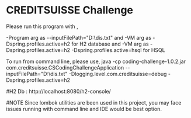 # CREDITSUISSE Challenge

Please run this program with ,

-Program arg as --inputFilePath="D:\\dis.txt" and 
-VM arg as -Dspring.profiles.active=h2 for H2 database and
-VM arg as -Dspring.profiles.active=h2 -Dspring.profiles.active=hsql for HSQL 

To run from command line, please use,
java -cp coding-challenge-1.0.2.jar com.creditsuisse.CSCodingChallengeApplication 
--inputFilePath="D:\\dis.txt" 
-Dlogging.level.com.creditsuisse=debug
-Dspring.profiles.active=h2

#H2 Db : http://localhost:8080/h2-console/

#NOTE
Since lombok utilities are been used in this project, you may face issues running with command line and IDE would be best option.

